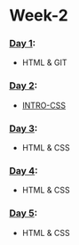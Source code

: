 # Week-2

### [Day 1](https://github.com/freecodingbootcamp/Week-2/tree/master/Day-1):

 - HTML & GIT

### [Day 2](https://github.com/freecodingbootcamp/Week-2/tree/master/Day-2):

 - [INTRO-CSS](https://github.com/freecodingbootcamp/Week-2/blob/master/Day-2/INTRO-CSS.md)

### [Day 3](https://github.com/freecodingbootcamp/Week-2/tree/master/Day-3):

- HTML & CSS

### [Day 4](https://github.com/freecodingbootcamp/Week-2/tree/master/Day-4):

- HTML & CSS

### [Day 5](https://github.com/freecodingbootcamp/Week-2/tree/master/Day-5):

- HTML & CSS
